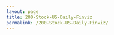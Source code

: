 ```yaml
---
layout: page
title: 200-Stock-US-Daily-Finviz
permalink: /200-Stock-US-Daily-Finviz/
---
```


<div id="output"></div>
<!-- Load Babel -->
<script src="https://unpkg.com/babel-standalone@6/babel.min.js"></script>

<!-- Your custom script here -->
<script type="text/babel">

	var list = ["AAL","AAPL","ACB","ADBE","AKAM","AMD","AMT","AMZN","APPS","ATVI","BA","BABA","BAC","BBY","BIDU","BIGC","BILL","BYND","C","CAT","CCL","CHWY","CLDR","CMCSA","COST","CRM","CRWD","CSCO","CTXS","DAL","DDOG","DELL","DG","DIA","DIS","DJX","DLTR","DOCU","EA","EBAY","ETSY","F","FB","FDX","FNGO","FSLR","FSLY","GE","GILD","GLD","GM","GOOGL","GPS","GS","HAS","HD","HON","IGV","INTC","IWM","JCPNQ","JD","JNJ","JPM","KIRK","KMX","LK","LMT","LULU","LVGO","LYFT","MA","MCD","MDB","MDT","MGM","MMM","MRK","MSFT","MU","NET","NFLX","NIO","NKE","NKLA","NOW","NVDA","OKTA","ORCL","OSTK","OXY","PAYC","PAYX","PDD","PENN","PEP","PFE","PINS","PM","PODD","PTON","PYPL","QCOM","QQQ","RCL","REGN","RKT","ROKU","RTX","SAP","SBUX","SE","SHOP","SLV","SMAR","SNAP","SNPS","SPCE","SPLK","SPOT","SPX","SPXL","SPY","SQ","STM","SWKS","T","TCOM","TEAM","TECL","TGT","TIF","TLT","TM","TMUS","TNA","TQQQ","TSCO","TSLA","TSM","TTD","TTM","TWLO","TWTR","UAA","UAL","UBER","UCO","ULTA","UNH","UPS","V","VIX","VMW","VRM","VRSN","W","WDAY","WDC","WHR","WIX","WM","WMT","WORK","XLF","XLK","XOM","Z","ZEN","ZM"]
var i;

var text = ""

for (i = 0; i < list.length; i++) {
    text +=   `<img src="https://finviz.com/chart.ashx?t=${list[i]}&ty=c&ta=1&p=d&s=l" class="padding">
    
    `
  
}


document.getElementById('output').innerHTML = text;
</script>

<style type="text/css">
			#output {
			margin: 0 auto;
			/*width: 80%;*/
			/*text-align: center;*/
		}
  .padding {
  	padding: 20px;
  }
</style>




